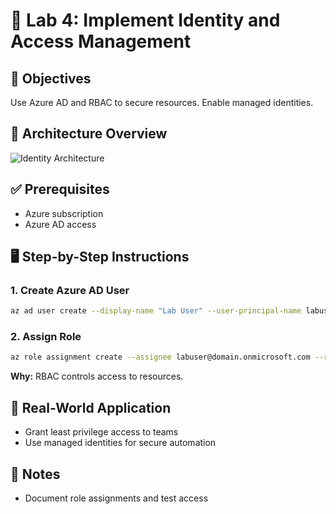 # 🧪 Lab 4: Implement Identity and Access Management

## 🎯 Objectives
Use Azure AD and RBAC to secure resources. Enable managed identities.

## 🧱 Architecture Overview
![Identity Architecture](images/lab4-identity-architecture.png)

## ✅ Prerequisites
- Azure subscription
- Azure AD access

## 🖥️ Step-by-Step Instructions

### 1. Create Azure AD User
```bash
az ad user create --display-name "Lab User" --user-principal-name labuser@domain.onmicrosoft.com --password "YourP@ssword123"
```

### 2. Assign Role
```bash
az role assignment create --assignee labuser@domain.onmicrosoft.com --role "Reader" --scope /subscriptions/<subId>
```
**Why:** RBAC controls access to resources.

## 🧠 Real-World Application
- Grant least privilege access to teams
- Use managed identities for secure automation

## 📝 Notes
- Document role assignments and test access
